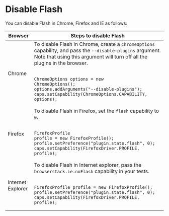 # Disable Flash

You can disable Flash in Chrome, Firefox and IE as follows:

| Browser | Steps to disable Flash |
| --- | --- |
|Chrome| To disable Flash in Chrome, create a `chromeOptions` capability, and pass the `--disable-plugins` argument. Note that using this argument will turn off all the plugins in the browser. <br/><br/> <pre lang=java><code>ChromeOptions options = new ChromeOptions(); &#10;options.addArguments("--disable-plugins");&#10;caps.setCapability(ChromeOptions.CAPABILITY, options);</code></pre>|
|Firefox| To disable Flash in Firefox, set the `flash` capability to `0`. <br/><br/> <pre lang=java><code>FirefoxProfile profile = new FirefoxProfile();&#10;profile.setPreference("plugin.state.flash", 0);&#10;caps.setCapability(FirefoxDriver.PROFILE, profile);</code></pre>|
|Internet Explorer| To disable Flash in Internet explorer, pass the `browserstack.ie.noFlash` capability in your tests.<br/><br/> <pre lang=java><code>FirefoxProfile profile = new FirefoxProfile();&#10;profile.setPreference("plugin.state.flash", 0);&#10;caps.setCapability(FirefoxDriver.PROFILE, profile);</code></pre>|
